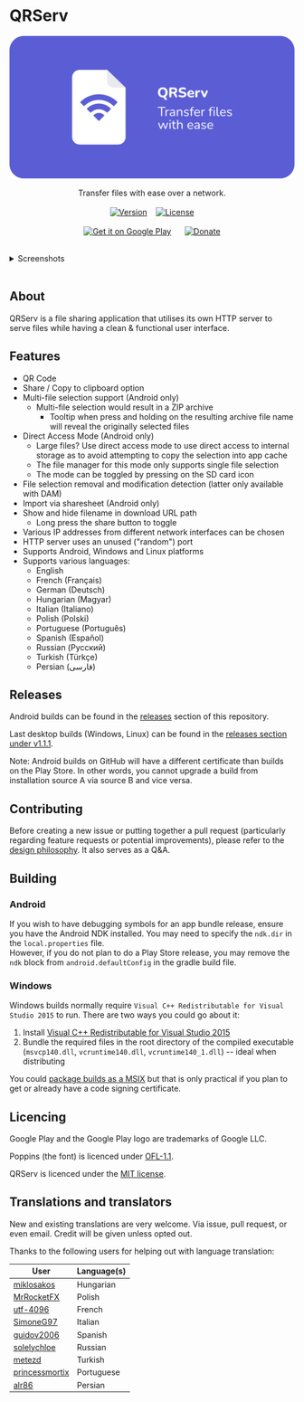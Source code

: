 # QRServ

![Banner with app icon, app name 'QRServ' followed by 'transfer files with ease'](docs/banner/banner.png)
<br>

<p align="center">
    Transfer files with ease over a network.
    <br>
    <br>
    <a href="../../releases/latest" title="Latest release"><img src="https://img.shields.io/github/v/release/uintdev/qrserv" alt="Version"></a>
    &nbsp;&nbsp;
    <a href="LICENSE" title="License"><img src="https://img.shields.io/github/license/uintdev/qrserv" alt="License"></a>
    <br>
    <br>
    <a href="https://play.google.com/store/apps/details?id=dev.uint.qrserv"><img src="https://play.google.com/intl/en_us/badges/static/images/badges/en_badge_web_generic.png" alt="Get it on Google Play" height="80"></a>
    &nbsp;&nbsp;&nbsp;&nbsp;
    <a href="https://ko-fi.com/uintdev" title="ko-fi"><img src="https://ko-fi.com/img/githubbutton_sm.svg" alt="Donate" height="80" width="300"></a>
</p>
<br>
<details>
    <summary>Screenshots</summary>
    <br>
    <p align="center">
        <img src="docs/screenshots/1.png" alt="Screenshot of app on the main screen" height="380">
        &nbsp;&nbsp;
        <img src="docs/screenshots/2.png" alt="Screenshot of app after selecting a file" height="380">
        &nbsp;&nbsp;
        <img src="docs/screenshots/3.png" alt="Screenshot of app after opening IP address list" height="380">
        &nbsp;&nbsp;
        <img src="docs/screenshots/4.png" alt="Screenshot of app when press and holding or hovering over file name -- tool tip is shown with full file name" height="380">
        &nbsp;&nbsp;
        <img src="docs/screenshots/5.png" alt="Screenshot of app when press and holding or hovering over file name -- tool tip is shown with original file names sizes of those included in the resulting file archive" height="380">
        &nbsp;&nbsp;
        <img src="docs/screenshots/6.png" alt="Screenshot of app showing that a 10 Gigabit file was selected -- this shows the ability to work with large files" height="380">
    </p>
</details>
<br>

## About

QRServ is a file sharing application that utilises its own HTTP server to serve files while having a clean & functional user interface.

## Features

-   QR Code
-   Share / Copy to clipboard option
-   Multi-file selection support (Android only)
    -   Multi-file selection would result in a ZIP archive
        -   Tooltip when press and holding on the resulting archive file name will reveal the originally selected files
-   Direct Access Mode (Android only)
    -   Large files? Use direct access mode to use direct access to internal storage as to avoid attempting to copy the selection into app cache
    -   The file manager for this mode only supports single file selection
    -   The mode can be toggled by pressing on the SD card icon
-   File selection removal and modification detection (latter only available with DAM)
-   Import via sharesheet (Android only)
-   Show and hide filename in download URL path
    -   Long press the share button to toggle
-   Various IP addresses from different network interfaces can be chosen
-   HTTP server uses an unused ("random") port
-   Supports Android, Windows and Linux platforms
-   Supports various languages:
    -   English
    -   French (Français)
    -   German (Deutsch)
    -   Hungarian (Magyar)
    -   Italian (Italiano)
    -   Polish (Polski)
    -   Portuguese (Português)
    -   Spanish (Español)
    -   Russian (Русский)
    -   Turkish (Türkçe)
    -   Persian (فارسی)

## Releases

Android builds can be found in the [releases](../../releases) section of this repository.

Last desktop builds (Windows, Linux) can be found in the [releases section under v1.1.1](../../releases/tag/v1.1.1).

Note: Android builds on GitHub will have a different certificate than builds on the Play Store. In other words, you cannot upgrade a build from installation source A via source B and vice versa.

## Contributing

Before creating a new issue or putting together a pull request (particularly regarding feature requests or potential improvements), please refer to the [design philosophy](PHILOSOPHY.md). It also serves as a Q&A.

## Building

### Android

If you wish to have debugging symbols for an app bundle release, ensure you have the Android NDK installed. You may need to specify the `ndk.dir` in the `local.properties` file.
<br>
However, if you do not plan to do a Play Store release, you may remove the `ndk` block from `android.defaultConfig` in the gradle build file.

### Windows

Windows builds normally require `Visual C++ Redistributable for Visual Studio 2015` to run. There are two ways you could go about it:

1. Install [Visual C++ Redistributable for Visual Studio 2015](https://www.microsoft.com/en-us/download/details.aspx?id=48145)
2. Bundle the required files in the root directory of the compiled executable (`msvcp140.dll`, `vcruntime140.dll`, `vcruntime140_1.dll`) -- ideal when distributing

You could [package builds as a MSIX](https://pub.dev/packages/msix) but that is only practical if you plan to get or already have a code signing certificate.

## Licencing

Google Play and the Google Play logo are trademarks of Google LLC.

Poppins (the font) is licenced under [OFL-1.1](fonts/OFL.txt).

QRServ is licenced under the [MIT license](LICENSE).

## Translations and translators

New and existing translations are very welcome. Via issue, pull request, or even email. Credit will be given unless opted out.

Thanks to the following users for helping out with language translation:

| User                                           | Language(s) |
| ---------------------------------------------- | ----------- |
| [miklosakos](https://github.com/miklosakos)    | Hungarian   |
| [MrRocketFX](https://twitter.com/MrRocketFX)   | Polish      |
| [utf-4096](https://github.com/utf-4096)        | French      |
| [SimoneG97](https://github.com/SimoneG97)      | Italian     |
| [guidov2006](https://github.com/guidov2006)    | Spanish     |
| [solelychloe](https://arciniega.one)           | Russian     |
| [metezd](https://github.com/metezd)            | Turkish     |
| [princessmortix](https://princessmortix.link/) | Portuguese  |
| [alr86](https://github.com/alr86)              | Persian     |
